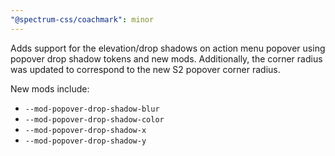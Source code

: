 ```yaml
---
"@spectrum-css/coachmark": minor
---
```


Adds support for the elevation/drop shadows on action menu popover using popover drop shadow tokens and new mods. Additionally, the corner radius was updated to correspond to the new S2 popover corner radius.

New mods include:

- `--mod-popover-drop-shadow-blur`
- `--mod-popover-drop-shadow-color`
- `--mod-popover-drop-shadow-x`
- `--mod-popover-drop-shadow-y`
